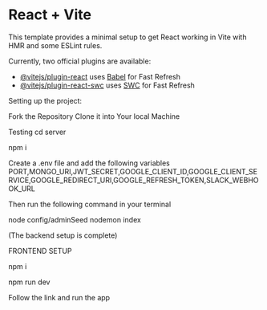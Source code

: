 # React + Vite

This template provides a minimal setup to get React working in Vite with HMR and some ESLint rules.

Currently, two official plugins are available:

- [@vitejs/plugin-react](https://github.com/vitejs/vite-plugin-react/blob/main/packages/plugin-react/README.md) uses [Babel](https://babeljs.io/) for Fast Refresh
- [@vitejs/plugin-react-swc](https://github.com/vitejs/vite-plugin-react-swc) uses [SWC](https://swc.rs/) for Fast Refresh

Setting up the project:

Fork the Repository
Clone it into Your local Machine


Testing
cd server

npm i 

Create a .env file and add the following variables
PORT,MONGO_URI,JWT_SECRET,GOOGLE_CLIENT_ID,GOOGLE_CLIENT_SERVICE,GOOGLE_REDIRECT_URI,GOOGLE_REFRESH_TOKEN,SLACK_WEBHOOK_URL

Then run the following command in your terminal

node config/adminSeed
nodemon index

(The backend setup is complete)

FRONTEND SETUP

npm i 

npm run dev

Follow the link and run the app



